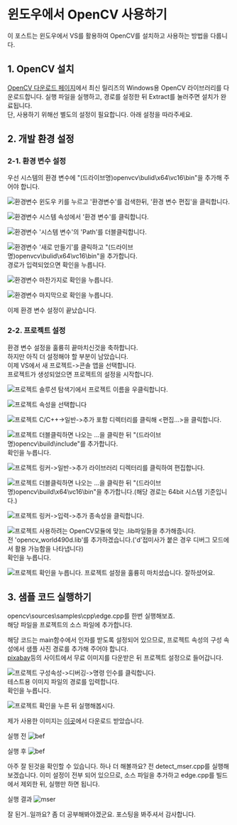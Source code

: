 # 윈도우에서 OpenCV 사용하기
 이 포스트는 윈도우에서 VS를 활용하여 OpenCV를 설치하고 사용하는 방법을 다룹니다.  

## 1. OpenCV 설치
 [OpenCV 다운로드 페이지](https://opencv.org/releases/)에서 최신 릴리즈의 Windows용 OpenCV 라이브러리를 다운로드합니다.
 실행 파일을 실행하고, 경로를 설정한 뒤 Extract를 눌러주면 설치가 완료됩니다.  
 단, 사용하기 위해선 별도의 설정이 필요합니다. 아래 설정을 따라주세요.

## 2. 개발 환경 설정
### 2-1. 환경 변수 설정
 우선 시스템의 환경 변수에 "(드라이브명)openvcv\bulid\x64\vc16\bin"을 추가해 주어야 합니다.
 
 ![환경변수](../img/OpenCV/step0-1.png)
 윈도우 키를 누르고 '환경변수'를 검색한뒤, '환경 변수 편집'을 클릭합니다.
 
 ![환경변수](../img/OpenCV/step0-2.png)
 시스템 속성에서 '환경 변수'를 클릭합니다.

 ![환경변수](../img/OpenCV/step0-3.png)
 '시스템 변수'의 'Path'를 더블클릭합니다.

 ![환경변수](../img/OpenCV/step0-4.png)
 '새로 만들기'를 클릭하고 "(드라이브명)openvcv\bulid\x64\vc16\bin"을 추가합니다.  
 경로가 입력되었으면 확인을 누릅니다.

 ![환경변수](../img/OpenCV/step0-5.png)
 마찬가지로 확인을 누릅니다.

 ![환경변수](../img/OpenCV/step0-6.png)
 마지막으로 확인을 누릅니다.

 이제 환경 변수 설정이 끝났습니다.

### 2-2. 프로젝트 설정
 환경 변수 설정을 훌륭히 끝마치신것을 축하합니다.  
 하지만 아직 더 설정해야 할 부분이 남았습니다.  
 이제 VS에서 새 프로젝트->콘솔 앱을 선택합니다.  
 프로젝트가 생성되었으면 프로젝트의 설정을 시작합니다.

 ![프로젝트](../img/OpenCV/step1.png)
 솔루션 탐색기에서 프로젝트 이름을 우클릭합니다.  

 ![프로젝트](../img/OpenCV/step2.png)
 속성을 선택합니다

 ![프로젝트](../img/OpenCV/step3.png)
 C/C++->일반->추가 포함 디렉터리를 클릭해 <편집...>을 클릭합니다.

 ![프로젝트](../img/OpenCV/step4.png)
 더블클릭하면 나오는 ...을 클릭한 뒤 "(드라이브명)opencv\build\include"를 추가합니다.  
 확인을 누릅니다.

 ![프로젝트](../img/OpenCV/step5.png)
 링커->일반->추가 라이브러리 디렉터리를 클릭하여 편집합니다.

 ![프로젝트](../img/OpenCV/step6.png)
 더블클릭하면 나오는 ...을 클릭한 뒤 "(드라이브명)opencv\build\x64\vc16\bin"을 추가합니다.(해당 경로는 64bit 시스템 기준입니다.)
 

 ![프로젝트](../img/OpenCV/step7.png)
 링커->입력->추가 종속성을 클릭합니다.

 ![프로젝트](../img/OpenCV/step8.png)
 사용하려는 OpenCV모듈에 맞는 .lib파일들을 추가해줍니다.  
 전 'opencv_world490d.lib'를 추가하겠습니다.('d'접미사가 붙은 경우 디버그 모드에서 활용 가능함을 나타냅니다)  
 확인을 누릅니다.

 ![프로젝트](../img/OpenCV/step9.png)
 확인을 누릅니다. 프로젝트 설정을 훌륭히 마치셨습니다. 잘하셨어요.

## 3. 샘플 코드 실행하기
 opencv\sources\samples\cpp\edge.cpp를 한번 실행해보죠.  
 해당 파일을 프로젝트의 소스 파일에 추가합니다.  

 해당 코드는 main함수에서 인자를 받도록 설정되어 있으므로, 프로젝트 속성의 구성 속성에서 샘플 사진 경로를 추가해 주어야 합니다.  
 [pixabay](https://pixabay.com/photos/)등의 사이트에서 무료 이미지를 다운받은 뒤  프로젝트 설정으로 들어갑니다.

 ![프로젝트](../img/OpenCV/step10.png)
 구성속성->디버깅->명령 인수를 클릭합니다.   
 테스트용 이미지 파일의 경로를 입력합니다.  
 확인을 누릅니다.

 ![프로젝트](../img/OpenCV/step11.png)
 확인을 누른 뒤 실행해봅시다.

제가 사용한 이미지는 [이곳](https://www.pickpik.com/new-york-usa-manhattan-taxi-auto-road-116059)에서 다운로드 받았습니다.

실행 전
![bef](../img/OpenCV/newyork.jpg)

실행 후
![bef](../img/OpenCV/afedge.png)

아주 잘 된것을 확인할 수 있습니다. 하나 더 해볼까요?
전 detect_mser.cpp를 실행해보겠습니다. 이미 설정이 전부 되어 있으므로, 소스 파일을 추가하고 edge.cpp를 빌드에서 제외한 뒤, 실행만 하면 됩니다.

실행 결과
![mser](../img/OpenCV/afmser.png)

잘 된거..일까요? 좀 더 공부해봐야겠군요. 포스팅을 봐주셔서 감사합니다.